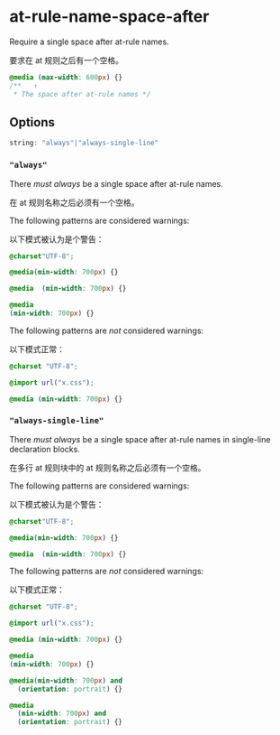 # at-rule-name-space-after

Require a single space after at-rule names.

要求在 at 规则之后有一个空格。

```css
@media (max-width: 600px) {}
/**   ↑
 * The space after at-rule names */
```

## Options

```js
string: "always"|"always-single-line"
```

### `"always"`

There *must always* be a single space after at-rule names.

在 at 规则名称之后必须有一个空格。

The following patterns are considered warnings:

以下模式被认为是个警告：

```css
@charset"UTF-8";
```

```css
@media(min-width: 700px) {}
```

```css
@media  (min-width: 700px) {}
```

```css
@media 
(min-width: 700px) {}
```

The following patterns are *not* considered warnings:

以下模式正常：

```css
@charset "UTF-8";
```

```css
@import url("x.css");
```

```css
@media (min-width: 700px) {}
```

### `"always-single-line"`

There *must always* be a single space after at-rule names in single-line declaration blocks.

在多行 at 规则块中的 at 规则名称之后必须有一个空格。

The following patterns are considered warnings:

以下模式被认为是个警告：

```css
@charset"UTF-8";
```

```css
@media(min-width: 700px) {}
```

```css
@media  (min-width: 700px) {}
```

The following patterns are *not* considered warnings:

以下模式正常：

```css
@charset "UTF-8";
```

```css
@import url("x.css");
```

```css
@media (min-width: 700px) {}
```

```css
@media 
(min-width: 700px) {}
```

```css
@media(min-width: 700px) and
  (orientation: portrait) {}
```

```css
@media
  (min-width: 700px) and
  (orientation: portrait) {}
```
